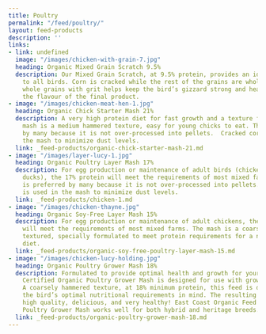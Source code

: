 ```yaml
---
title: Poultry
permalink: "/feed/poultry/"
layout: feed-products
description: ''
links:
- link: undefined
  image: "/images/chicken-with-grain-7.jpg"
  heading: Organic Mixed Grain Scratch 9.5%
  description: Our Mixed Grain Scratch, at 9.5% protein, provides an ideal supplement
    to all birds. Corn is cracked while the rest of the grains are whole.   Feeding
    whole grains with grit helps keep the bird’s gizzard strong and healthy and improves
    the flavour of the final product.
- image: "/images/chicken-meat-hen-1.jpg"
  heading: Organic Chick Starter Mash 21%
  description: A very high protein diet for fast growth and a texture for young poultry.  The
    mash is a medium hammered texture, easy for young chicks to eat. The mash is preferred
    by many because it is not over-processed into pellets.  Cracked corn is used in
    the mash to minimize dust levels.
  link: _feed-products/organic-chick-starter-mash-21.md
- image: "/images/layer-lucy-1.jpg"
  heading: Organic Poultry Layer Mash 17%
  description: For egg production or maintenance of adult birds (chickens, geese,
    ducks), the 17% protein will meet the requirements of most mixed farms. The mash
    is preferred by many because it is not over-processed into pellets.  Cracked corn
    is used in the mash to minimize dust levels.
  link: _feed-products/chicken-1.md
- image: "/images/chicken-thayne.jpg"
  heading: Organic Soy-Free Layer Mash 15%
  description: For egg production or maintenance of adult chickens, the 15% protein
    will meet the requirements of most mixed farms. The mash is a coarsely hammered
    textured, specially formulated to meet protein requirements for a non-soy-based
    diet.
  link: _feed-products/organic-soy-free-poultry-layer-mash-15.md
- image: "/images/chicken-lucy-holding.jpg"
  heading: Organic Poultry Grower Mash 18%
  description: Formulated to provide optimal health and growth for your birds, the
    Certified Organic Poultry Grower Mash is designed for use with growing meat birds.
    A coarsely hammered texture, at 18% minimum protein, this feed is designed with
    the bird’s optimal nutritional requirements in mind. The resulting meat will be
    high quality, delicious, and very healthy! East Coast Organic Feed Mill’s  Organic
    Poultry Grower Mash works well for both hybrid and heritage breeds.
  link: _feed-products/organic-poultry-grower-mash-18.md
---
```

